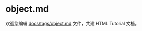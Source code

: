 object.md
===

欢迎您编辑 <a target="__blank" href="https://github.com/jaywcjlove/html-tutorial/blob/master/docs/tags/object.md">docs/tags/object.md</a> 文件，共建 HTML Tutorial 文档。